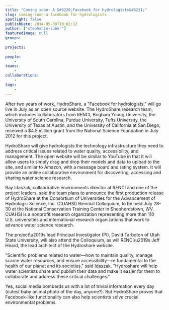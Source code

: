 ```yaml
---
title: "Coming soon: A &#8220;Facebook for hydrologists&#8221;"
slug: coming-soon-a-facebook-for-hydrologists
spotlight: false
publishDate: 2014-05-30T10:02:12
author: ["stephanie-suber"]
featuredImage: null
groups:
    - 
projects:
    - 
people:
    - 
teams: 
    - 
collaborations:
    - 
tags:
    - 
---
```

<p style="text-align: left;" align="center">After two years of work, HydroShare, a "Facebook for hydrologists," will go live in July as an open source website. The HydroShare research team, which includes collaborators from RENCI, Brigham Young University, the University of South Carolina, Purdue University, Tufts University, the University of Texas at Austin, and the University of California at San Diego, received a $4.5 million grant from the National Science Foundation in July 2012 for this project.</p>
<p style="text-align: left;" align="center">HydroShare will give hydrologists the technology infrastructure they need to address critical issues related to water quality, accessibility, and management. The open website will be similar to YouTube in that it will allow users to simply drag and drop their models and data to upload to the site, and similar to Amazon, with a message board and rating system. It will provide an online collaborative environment for discovering, accessing and sharing water science research.<!--more--></p>
<p>Ray Idaszak, collaborative environments director at RENCI and one of the project leaders, said the team plans to announce the first production release of HydroShare at the Consortium of Universities for the Advancement of Hydrologic Science, Inc. (CUAHSI) Biennial Colloquium, to be held July 28-30 at the National Conservation Training Center in Shepherdstown, WV. CUAHSI is a nonprofit research organization representing more than 110 U.S. universities and international research organizations that work to advance water science research.</p>
<p>The project\u2019s lead Principal Investigator (PI), David Tarboton of Utah State University, will also attend the Colloquium, as will RENCI\u2019s Jeff Heard, the lead architect of the Hydroshare website.</p>
<p>"Scientific problems related to water&mdash;how to maintain quality, manage scarce water resources, and ensure accessibility&mdash;re fundamental to the health of our planet and its societies," said Idaszak. "Hydroshare will help water scientists share and publish their data and make it easier for them to collaborate and address these critical challenges."</p>
<p>Yes, social media bombards us with a lot of trivial information every day (cutest baby animal photo of the day, anyone?). But HydroShare proves that Facebook-like functionality can also help scientists solve crucial environmental problems.</p>
<!-- AddThis Advanced Settings generic via filter on the_content --><!-- AddThis Share Buttons generic via filter on the_content -->
